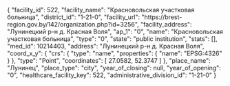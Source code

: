 {
    "facility_id": 522,
    "facility_name": "Красновольская участковая больница",
    "district_id": "1-21-0",
    "facility_url": "https:\/\/brest-region.gov.by\/142\/organization.php?id=3256",
    "facility_address": "Лунинецкий р-н д. Красная Воля",
    "ap_1": "0",
    "name": "Красновольская участковая больница",
    "type": "0",
    "state": "public institution",
    "stats": [],
    "med_id": 10214403,
    "address": "Лунинецкий р-н д. Красная Воля",
    "coord_x_y": {
        "crs": {
            "type": "name",
            "properties": {
                "name": "EPSG:4326"
            }
        },
        "type": "Point",
        "coordinates": [
            27.0582,
            52.3747
        ]
    },
    "place_name": "Лунинец",
    "place_type": "city",
    "year_of_closing": null,
    "year_of_opening": "0",
    "healthcare_facility_key": 522,
    "administrative_division_id": "1-21-0"
}
